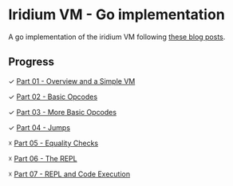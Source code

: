# Iridium VM - Go implementation

A go implementation of the iridium VM following [these blog posts](https://blog.subnetzero.io/post/building-language-vm-part-00/).

## Progress

✓ [Part 01 - Overview and a Simple VM](https://blog.subnetzero.io/post/building-language-vm-part-01/)

✓ [Part 02 - Basic Opcodes](https://blog.subnetzero.io/post/building-language-vm-part-02/)

✓ [Part 03 - More Basic Opcodes](https://blog.subnetzero.io/post/building-language-vm-part-03/)

✓ [Part 04 - Jumps](https://blog.subnetzero.io/post/building-language-vm-part-04/)

☓ [Part 05 - Equality Checks](https://blog.subnetzero.io/post/building-language-vm-part-05/)

☓ [Part 06 - The REPL](https://blog.subnetzero.io/post/building-language-vm-part-06/)

☓ [Part 07 - REPL and Code Execution](https://blog.subnetzero.io/post/building-language-vm-part-07/)
